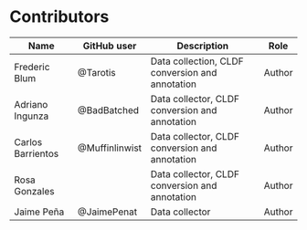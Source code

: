 # Contributors

Name | GitHub user    | Description | Role |
--- |----------------| --- | --- |
Frederic Blum | @Tarotis       | Data collection, CLDF conversion and annotation | Author
Adriano Ingunza | @BadBatched    | Data collector, CLDF conversion and annotation | Author
Carlos Barrientos | @Muffinlinwist | Data collector, CLDF conversion and annotation | Author
Rosa Gonzales |                | Data collector, CLDF conversion and annotation | Author
Jaime Peña | @JaimePenat | Data collector | Author
